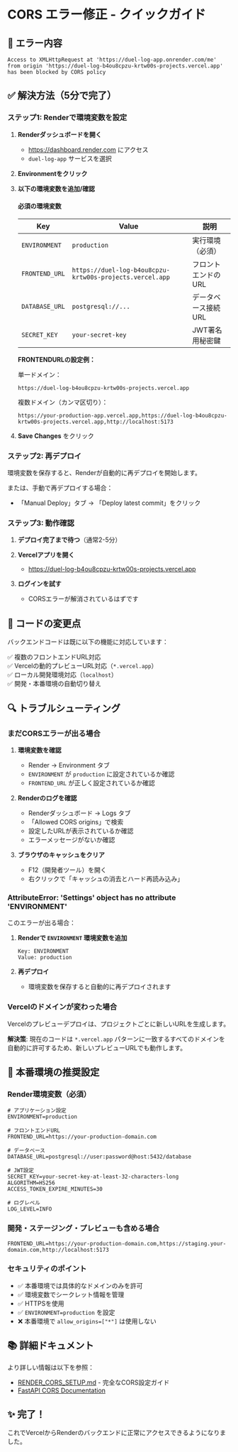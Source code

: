 # CORS エラー修正 - クイックガイド

## 🚨 エラー内容

```
Access to XMLHttpRequest at 'https://duel-log-app.onrender.com/me' 
from origin 'https://duel-log-b4ou8cpzu-krtw00s-projects.vercel.app' 
has been blocked by CORS policy
```

## ✅ 解決方法（5分で完了）

### ステップ1: Renderで環境変数を設定

1. **Renderダッシュボードを開く**
   - https://dashboard.render.com にアクセス
   - `duel-log-app` サービスを選択

2. **Environmentをクリック**

3. **以下の環境変数を追加/確認**

   #### 必須の環境変数

   | Key | Value | 説明 |
   |-----|-------|------|
   | `ENVIRONMENT` | `production` | 実行環境（必須） |
   | `FRONTEND_URL` | `https://duel-log-b4ou8cpzu-krtw00s-projects.vercel.app` | フロントエンドのURL |
   | `DATABASE_URL` | `postgresql://...` | データベース接続URL |
   | `SECRET_KEY` | `your-secret-key` | JWT署名用秘密鍵 |

   **FRONTENDURLの設定例：**
   
   単一ドメイン：
   ```
   https://duel-log-b4ou8cpzu-krtw00s-projects.vercel.app
   ```

   複数ドメイン（カンマ区切り）：
   ```
   https://your-production-app.vercel.app,https://duel-log-b4ou8cpzu-krtw00s-projects.vercel.app,http://localhost:5173
   ```

4. **Save Changes** をクリック

### ステップ2: 再デプロイ

環境変数を保存すると、Renderが自動的に再デプロイを開始します。

または、手動で再デプロイする場合：
- 「Manual Deploy」タブ → 「Deploy latest commit」をクリック

### ステップ3: 動作確認

1. **デプロイ完了まで待つ**（通常2-5分）

2. **Vercelアプリを開く**
   - https://duel-log-b4ou8cpzu-krtw00s-projects.vercel.app

3. **ログインを試す**
   - CORSエラーが解消されているはずです

## 📝 コードの変更点

バックエンドコードは既に以下の機能に対応しています：

✅ 複数のフロントエンドURL対応  
✅ Vercelの動的プレビューURL対応（`*.vercel.app`）  
✅ ローカル開発環境対応（`localhost`）  
✅ 開発・本番環境の自動切り替え  

## 🔍 トラブルシューティング

### まだCORSエラーが出る場合

1. **環境変数を確認**
   - Render → Environment タブ
   - `ENVIRONMENT` が `production` に設定されているか確認
   - `FRONTEND_URL` が正しく設定されているか確認

2. **Renderのログを確認**
   - Renderダッシュボード → Logs タブ
   - 「Allowed CORS origins」で検索
   - 設定したURLが表示されているか確認
   - エラーメッセージがないか確認

3. **ブラウザのキャッシュをクリア**
   - F12（開発者ツール）を開く
   - 右クリックで「キャッシュの消去とハード再読み込み」

### AttributeError: 'Settings' object has no attribute 'ENVIRONMENT'

このエラーが出る場合：

1. **Renderで `ENVIRONMENT` 環境変数を追加**
   ```
   Key: ENVIRONMENT
   Value: production
   ```

2. **再デプロイ**
   - 環境変数を保存すると自動的に再デプロイされます

### Vercelのドメインが変わった場合

Vercelのプレビューデプロイは、プロジェクトごとに新しいURLを生成します。

**解決策**: 現在のコードは `*.vercel.app` パターンに一致するすべてのドメインを自動的に許可するため、新しいプレビューURLでも動作します。

## 🎯 本番環境の推奨設定

### Render環境変数（必須）

```env
# アプリケーション設定
ENVIRONMENT=production

# フロントエンドURL
FRONTEND_URL=https://your-production-domain.com

# データベース
DATABASE_URL=postgresql://user:password@host:5432/database

# JWT設定
SECRET_KEY=your-secret-key-at-least-32-characters-long
ALGORITHM=HS256
ACCESS_TOKEN_EXPIRE_MINUTES=30

# ログレベル
LOG_LEVEL=INFO
```

### 開発・ステージング・プレビューも含める場合

```env
FRONTEND_URL=https://your-production-domain.com,https://staging.your-domain.com,http://localhost:5173
```

### セキュリティのポイント

- ✅ 本番環境では具体的なドメインのみを許可
- ✅ 環境変数でシークレット情報を管理
- ✅ HTTPSを使用
- ✅ `ENVIRONMENT=production` を設定
- ❌ 本番環境で `allow_origins=["*"]` は使用しない

## 📚 詳細ドキュメント

より詳しい情報は以下を参照：
- [RENDER_CORS_SETUP.md](./RENDER_CORS_SETUP.md) - 完全なCORS設定ガイド
- [FastAPI CORS Documentation](https://fastapi.tiangolo.com/tutorial/cors/)

## ✨ 完了！

これでVercelからRenderのバックエンドに正常にアクセスできるようになりました。
